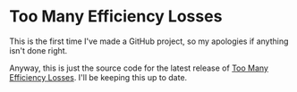 # Too Many Efficiency Losses

This is the first time I've made a GitHub project, so my apologies if anything isn't done right.

Anyway, this is just the source code for the latest release of <a href="https://minecraft.curseforge.com/projects/too-many-efficiency-losses">Too Many Efficiency Losses</a>. I'll be keeping this up to date.